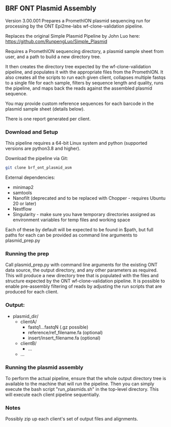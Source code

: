 ## BRF ONT Plasmid Assembly
Version 3.00.001
Prepares a PromethION plasmid sequencing run for processing by the ONT 
Epi2me-labs wf-clone-validation pipeline.

Replaces the original Simple Plasmid Pipeline by John Luo here: https://github.com/RunpengLuo/Simple_Plasmid

Requires a PromethION sequencing directory, a plasmid sample sheet
from user, and a path to build a new directory tree.

It then creates the directory tree expected by the wf-clone-validation
pipeline, and populates it with the appropriate files from the PromethION.
It also creates all the scripts to run each given client, collapses
multiple fastqs to a single file for each sample, filters
by sequence length and quality, runs the pipeline, and maps back
the reads against the assembled plasmid sequence.

You may provide custom reference sequences for each barcode in the
plasmid sample sheet (details below).
 
There is one report generated per client.

### Download and Setup
This pipeline requires a 64-bit Linux system and python (supported versions are python3.8 and higher).

Download the pipeline via Git:
```bash
git clone brf_ont_plasmid_asm
```

External dependencies:
* minimap2
* samtools
* Nanofilt (deprecated and to be replaced with Chopper - requires Ubuntu 20 or later)
* Nextflow
* Singularity - make sure you have temporary directories assigned as environment variables
  for temp files and working space

Each of these by default will be expected to be found in $path, but full paths for each 
can be provided as command line arguments to plasmid_prep.py

### Running the prep
Call plasmid_prep.py with command line arguments for the existing ONT data source, 
the output directory, and any other parameters as required. This will produce a new
directory tree that is populated with the files and structure expected by the ONT
wf-clone-validation pipeline. It is possible to enable pre-assembly filtering of reads
by adjusting the run scripts that are produced for each client.

### Output:
- plasmid_dir/
  - clientA/
    - fastq1...fastqN (.gz possible)
    - reference/ref_filename.fa (optional)
    - insert/insert_filename.fa (optional)
  - clientB/
    - ...
  - ...

### Running the plasmid assembly
To perform the actual pipeline, ensure that the whole output directory tree is available 
to the machine that will run the pipeline. Then you can simply execute the bash script
"run_plasmids.sh" in the top-level directory. This will execute each client pipeline sequentially.

### Notes
Possibly zip up each client's set of output files and alignments.
